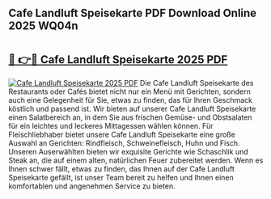 ## Cafe Landluft Speisekarte PDF Download Online 2025 WQ04n

# <h2><a href="http://gcci5lc.nevu.top/?p=Cafe+Landluft+Speisekarte">🔗 👉🔴 Cafe Landluft Speisekarte 2025 PDF</a></h2>

[![Cafe Landluft Speisekarte 2025 PDF](https://i.imgur.com/dBaPXMq.png)](http://gcci5lc.nevu.top/?p=Cafe+Landluft+Speisekarte)
Die Cafe Landluft Speisekarte des Restaurants oder Cafés bietet nicht nur ein Menü mit Gerichten, sondern auch eine Gelegenheit für Sie, etwas zu finden, das für Ihren Geschmack köstlich und passend ist. Wir bieten auf unserer Cafe Landluft Speisekarte einen Salatbereich an, in dem Sie aus frischen Gemüse- und Obstsalaten für ein leichtes und leckeres Mittagessen wählen können. Für Fleischliebhaber bietet unsere Cafe Landluft Speisekarte eine große Auswahl an Gerichten: Rindfleisch, Schweinefleisch, Huhn und Fisch. Unseren Auserwählten bieten wir exquisite Gerichte wie Schaschlik und Steak an, die auf einem alten, natürlichen Feuer zubereitet werden. Wenn es Ihnen schwer fällt, etwas zu finden, das Ihnen auf der Cafe Landluft Speisekarte gefällt, ist unser Team bereit zu helfen und Ihnen einen komfortablen und angenehmen Service zu bieten.
